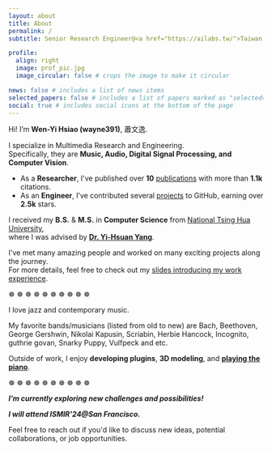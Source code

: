 ```yaml
---
layout: about
title: About
permalink: /
subtitle: Senior Research Engineer@<a href="https://ailabs.tw/">Taiwan AILabs</a>

profile:
  align: right
  image: prof_pic.jpg
  image_circular: false # crops the image to make it circular

news: false # includes a list of news items
selected_papers: false # includes a list of papers marked as "selected={true}"
social: true # includes social icons at the bottom of the page
---
```


Hi! I’m **Wen-Yi Hsiao (wayne391)**, 蕭文逸.

I specialize in Multimedia Research and Engineering.   
Specifically, they are **Music, Audio, Digital Signal Processing, and Computer Vision**.    
* As a **Researcher**, I've published over **10** [publications]() with more than **1.1k** citations.  
* As an **Engineer**, I’ve contributed several [projects]() to GitHub, earning over **2.5k** stars.  

I received my **B.S.** & **M.S.** in **Computer Science** from [National Tsing Hua University](https://www.nthu.edu.tw/),   
where I was advised by **[Dr. Yi-Hsuan Yang](https://affige.github.io/)**.     

I've met many amazing people and worked on many exciting projects along the journey.   
For more details, feel free to check out my [slides introducing my work experience](https://docs.google.com/presentation/d/1yQgeV4nE4nXBTuv4hxB11M_98OYn6chD7o9HGma7WAE/edit?usp=sharing).

☸ ☸ ☸ ☸ ☸ ☸ ☸ ☸ ☸ ☸ 
<br/>

I love jazz and contemporary music.   

My favorite bands/musicians (listed from old to new) are Bach, Beethoven, George Gershwin, Nikolai Kapusin, Scriabin, Herbie Hancock, Incognito, guthrie govan, Snarky Puppy, Vulfpeck and etc.

Outside of work, I enjoy **developing plugins**, **3D modeling**, and **[playing the piano]()**.  

☸ ☸ ☸ ☸ ☸ ☸ ☸ ☸ ☸ ☸ 
<br/>

***I’m currently exploring new challenges and possibilities!***   

***I will attend ISMIR'24@San Francisco.***   

Feel free to reach out if you'd like to discuss new ideas, potential collaborations, or job opportunities.


<br/>
<br/>
<br/>
